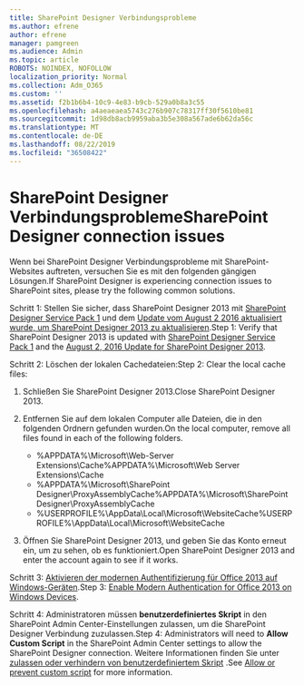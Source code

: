 ```yaml
---
title: SharePoint Designer Verbindungsprobleme
ms.author: efrene
author: efrene
manager: pamgreen
ms.audience: Admin
ms.topic: article
ROBOTS: NOINDEX, NOFOLLOW
localization_priority: Normal
ms.collection: Adm_O365
ms.custom: ''
ms.assetid: f2b1b6b4-10c9-4e83-b9cb-529a0b8a3c55
ms.openlocfilehash: a4aeaeaea5743c276b907c78317ff30f5610be81
ms.sourcegitcommit: 1d98db8acb9959aba3b5e308a567ade6b62da56c
ms.translationtype: MT
ms.contentlocale: de-DE
ms.lasthandoff: 08/22/2019
ms.locfileid: "36508422"
---
```

# <a name="sharepoint-designer-connection-issues"></a><span data-ttu-id="b5643-102">SharePoint Designer Verbindungsprobleme</span><span class="sxs-lookup"><span data-stu-id="b5643-102">SharePoint Designer connection issues</span></span> 

<span data-ttu-id="b5643-103">Wenn bei SharePoint Designer Verbindungsprobleme mit SharePoint-Websites auftreten, versuchen Sie es mit den folgenden gängigen Lösungen.</span><span class="sxs-lookup"><span data-stu-id="b5643-103">If SharePoint Designer is experiencing connection issues to SharePoint sites, please try the following common solutions.</span></span>

<span data-ttu-id="b5643-104">Schritt 1: Stellen Sie sicher, dass SharePoint Designer 2013 mit [SharePoint Designer Service Pack 1](https://support.microsoft.com/help/2817441/description-of-microsoft-sharepoint-designer-2013-service-pack-1-sp1) und dem [Update vom August 2 2016 aktualisiert wurde, um SharePoint Designer 2013 zu aktualisieren](https://support.microsoft.com/help/3114721/august-2-2016-update-for-sharepoint-designer-2013-kb3114721).</span><span class="sxs-lookup"><span data-stu-id="b5643-104">Step 1: Verify that SharePoint Designer 2013 is updated with [SharePoint Designer Service Pack 1](https://support.microsoft.com/help/2817441/description-of-microsoft-sharepoint-designer-2013-service-pack-1-sp1) and the [August 2, 2016 Update for SharePoint Designer 2013](https://support.microsoft.com/help/3114721/august-2-2016-update-for-sharepoint-designer-2013-kb3114721).</span></span>



<span data-ttu-id="b5643-105">Schritt 2: Löschen der lokalen Cachedateien:</span><span class="sxs-lookup"><span data-stu-id="b5643-105">Step 2: Clear the local cache files:</span></span>

1. <span data-ttu-id="b5643-106">Schließen Sie SharePoint Designer 2013.</span><span class="sxs-lookup"><span data-stu-id="b5643-106">Close SharePoint Designer 2013.</span></span>

2. <span data-ttu-id="b5643-107">Entfernen Sie auf dem lokalen Computer alle Dateien, die in den folgenden Ordnern gefunden wurden.</span><span class="sxs-lookup"><span data-stu-id="b5643-107">On the local computer, remove all files found in each of the following folders.</span></span>

    - <span data-ttu-id="b5643-108">%APPDATA%\Microsoft\Web-Server Extensions\Cache</span><span class="sxs-lookup"><span data-stu-id="b5643-108">%APPDATA%\Microsoft\Web Server Extensions\Cache</span></span>
    - <span data-ttu-id="b5643-109">%APPDATA%\Microsoft\SharePoint Designer\ProxyAssemblyCache</span><span class="sxs-lookup"><span data-stu-id="b5643-109">%APPDATA%\Microsoft\SharePoint Designer\ProxyAssemblyCache</span></span>
    - <span data-ttu-id="b5643-110">%USERPROFILE%\AppData\Local\Microsoft\WebsiteCache</span><span class="sxs-lookup"><span data-stu-id="b5643-110">%USERPROFILE%\AppData\Local\Microsoft\WebsiteCache</span></span>

3. <span data-ttu-id="b5643-111">Öffnen Sie SharePoint Designer 2013, und geben Sie das Konto erneut ein, um zu sehen, ob es funktioniert.</span><span class="sxs-lookup"><span data-stu-id="b5643-111">Open SharePoint Designer 2013 and enter the account again to see if it works.</span></span>

<span data-ttu-id="b5643-112">Schritt 3: [Aktivieren der modernen Authentifizierung für Office 2013 auf Windows-Geräten](https://docs.microsoft.com/office365/admin/security-and-compliance/enable-modern-authentication?redirectSourcePath=/article/Enable-Modern-Authentication-for-Office-2013-on-Windows-devices-7dc1c01a-090f-4971-9677-f1b192d6c910&view=o365-worldwide).</span><span class="sxs-lookup"><span data-stu-id="b5643-112">Step 3: [Enable Modern Authentication for Office 2013 on Windows Devices](https://docs.microsoft.com/office365/admin/security-and-compliance/enable-modern-authentication?redirectSourcePath=/article/Enable-Modern-Authentication-for-Office-2013-on-Windows-devices-7dc1c01a-090f-4971-9677-f1b192d6c910&view=o365-worldwide).</span></span>

<span data-ttu-id="b5643-113">Schritt 4: Administratoren müssen **benutzerdefiniertes Skript** in den SharePoint Admin Center-Einstellungen zulassen, um die SharePoint Designer Verbindung zuzulassen.</span><span class="sxs-lookup"><span data-stu-id="b5643-113">Step 4: Administrators will need to **Allow Custom Script** in the SharePoint Admin Center settings to allow the SharePoint Designer connection.</span></span> <span data-ttu-id="b5643-114">Weitere Informationen finden Sie unter [zulassen oder verhindern von benutzerdefiniertem Skript](https://docs.microsoft.com/sharepoint/allow-or-prevent-custom-script) .</span><span class="sxs-lookup"><span data-stu-id="b5643-114">See [Allow or prevent custom script](https://docs.microsoft.com/sharepoint/allow-or-prevent-custom-script) for more information.</span></span>


